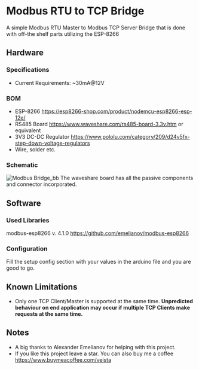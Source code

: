 # Modbus RTU to TCP Bridge
A simple Modbus RTU Master to Modbus TCP Server Bridge that is done with off-the shelf parts utilizing the ESP-8266

## Hardware
### Specifications
  - Current Requirements: ~30mA@12V
### BOM
 - ESP-8266 https://esp8266-shop.com/product/nodemcu-esp8266-esp-12e/
 - RS485 Board https://www.waveshare.com/rs485-board-3.3v.htm or equivalent
 - 3V3 DC-DC Regulator https://www.pololu.com/category/209/d24v5fx-step-down-voltage-regulators
 - Wire, solder etc.
### Schematic
![Modbus Bridge_bb](https://user-images.githubusercontent.com/91916713/199119731-2b869dc3-026b-4651-bbf5-00f1b1e5f31f.png)
The waveshare board has all the passive components and connector incorporated.
## Software
### Used Libraries
modbus-esp8266 v. 4.1.0 https://github.com/emelianov/modbus-esp8266
### Configuration
Fill the setup config section with your values in the arduino file and you are good to go.

## Known Limitations
 - Only one TCP Client/Master is supported at the same time. **Unpredicted behaviour on end application may occur if multiple TCP Clients make requests at the same time.**

## Notes
- A big thanks to Alexander Emelianov for helping with this project.
- If you like this project leave a star. You can also buy me a coffee https://www.buymeacoffee.com/veista
